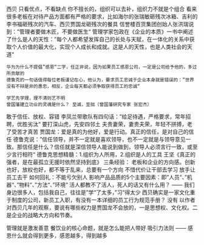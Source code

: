 西贝
只看优点，不看缺点
    你不擅长的，组织可以去补，组织力不就是个组合
    看来很多老板在对待产品方面都有严格的要求，比如海尔的张瑞敏砸残次冰箱、吉利的李书福砸残次的汽车、西贝贾国龙砸残次的餐具
    信誉楼百货集团创始人张洪瑞说到：”管理者要做木匠，不要做医生“
    管理学家包政在《企业的本质》一书中阐述了什么是人的天性：”每个人都希望发挥自己的长处与天赋，在一体化的关系中获取个人价值的最大化，实现个人成长和成就。这是人的天性，也是人类社会的天道“

    华为为什么不提倡”感恩“二字，任正非说，因为如果员工感恩公司，一定是公司给予他的，多过所贡献的
    德鲁克的一句话值得每位老板谨记在心，他认为，要求员工忠诚于企业本身就是错误的：”世界没有不辩是非的愚忠，相反，企业每天都必须争取获得员工的忠诚“

    学艺先学理，理不清则艺不明
    曾国藩建立功业的灵魂是什么？ 至诚，至拙（曾国藩研究专家 张宏杰）
    
敢于信任、放权、容错
    李凤兰带歌队有四句话：”给足待遇，严格要求，常年招聘，优胜劣汰“
    要打深山虎，先安四邻土
    夫贵妻荣，妻贵夫荣，年轻不拼搏，老了受苦才真苦
    贾国龙：爱是真的为他好，爱是行动。真正的信任，是对自己的信任
    德鲁克说：”信任领导，并不一定就是喜欢领导，也不一定就是与领导意见一致。那信任是什么？信任就是深信领导人能说到做到，领导人必须言行一致，或至少言行相符“
    德鲁克思想精髓：1.组织为人所用，2.组织是人的工具
    王坚《真正的强者，是在最孤立无援时依然坚持到底》
    三条经验：
        老板和企业的方向感。创新也好，放权也好，都不等于乱来，总要有一个方向
        不惜代价让干部去学习
        放手让员工去干
    如何回礼：不能亏欠别人
    影响产品品质的5个主要因素：即”人员“、”机器“、”物料“、”方法“、”环境“
    活人都教不了活人，死人的话又有什么用？ —— 我们身边很多人，包括我自己，往往是”学“了太多，”习“得太少
    西贝确实是一家文化重于制度的公司，新员工入职，有没有一本详细的员工行为规范手册？ 没有
    以作者对西贝几年的观察，要说有哪些权力是贾国龙不会放的，一是思想权、文化权。二是企业的战略大方向和节奏。

管理就是激发善意
    餐饮业的核心命题，就是怎么能把人带好
    吸引力法则 —— 感恩什么就会得到更多，感恩越多，得到越多